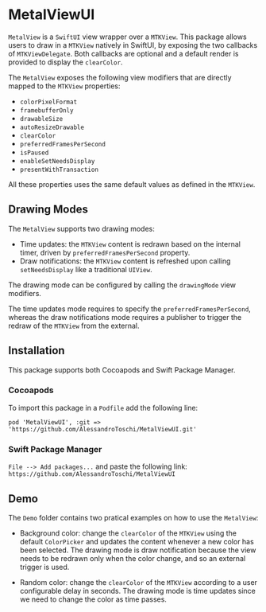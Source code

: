 # MetalViewUI

`MetalView` is a `SwiftUI`  view wrapper over a `MTKView`.
This package allows users to draw in a `MTKView` natively in SwiftUI, by exposing the two callbacks of `MTKViewDelegate`.
Both callbacks are optional and a default render is provided to display the `clearColor`.

The `MetalView` exposes the following view modifiers that are directly mapped to the `MTKView` properties:

- `colorPixelFormat`
- `framebufferOnly`
- `drawableSize`
- `autoResizeDrawable`
- `clearColor`
- `preferredFramesPerSecond`
- `isPaused`
- `enableSetNeedsDisplay`
- `presentWithTransaction`

All these properties uses the same default values as defined in the `MTKView`.

## Drawing Modes

The `MetalView` supports two drawing modes:

- Time updates: the `MTKView` content is redrawn based on the internal timer, driven by `preferredFramesPerSecond` property.
- Draw notifications: the `MTKView` content is refreshed upon calling `setNeedsDisplay` like a traditional `UIView`.

The drawing mode can be configured by calling the `drawingMode` view modifiers.

The time updates mode requires to specify the `preferredFramesPerSecond`, whereas the draw notifications mode requires a publisher to trigger the redraw of the `MTKView` from the external.

## Installation

This package supports both Cocoapods and Swift Package Manager.

### Cocoapods

To import this package in a `Podfile` add the following line:
```
pod 'MetalViewUI', :git => 'https://github.com/AlessandroToschi/MetalViewUI.git'
```

### Swift Package Manager

`File --> Add packages...` and paste the following link: `https://github.com/AlessandroToschi/MetalViewUI`

## Demo

The `Demo` folder contains two pratical examples on how to use the `MetalView`:

- Background color: change the `clearColor` of the `MTKView` using the default `ColorPicker` and updates the content whenever a new color has been selected. The drawing mode is draw notification because the view needs to be redrawn only when the color change, and so an external trigger is used.

- Random color: change the `clearColor` of the `MTKView` according to a user configurable delay in seconds. The drawing mode is time updates since we need to change the color as time passes.